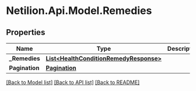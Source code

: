 # Netilion.Api.Model.Remedies
## Properties

Name | Type | Description | Notes
------------ | ------------- | ------------- | -------------
**_Remedies** | [**List&lt;HealthConditionRemedyResponse&gt;**](HealthConditionRemedyResponse.md) |  | [optional] 
**Pagination** | [**Pagination**](Pagination.md) |  | [optional] 

[[Back to Model list]](../README.md#documentation-for-models) [[Back to API list]](../README.md#documentation-for-api-endpoints) [[Back to README]](../README.md)

